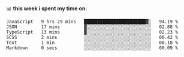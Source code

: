 📊 **this week i spent my time on:**
<!--START_SECTION:waka-->

```text
JavaScript   9 hrs 29 mins   ███████████████████████▓░   94.19 %
JSON         17 mins         ▓░░░░░░░░░░░░░░░░░░░░░░░░   02.88 %
TypeScript   13 mins         ▓░░░░░░░░░░░░░░░░░░░░░░░░   02.23 %
SCSS         2 mins          ░░░░░░░░░░░░░░░░░░░░░░░░░   00.42 %
Text         1 min           ░░░░░░░░░░░░░░░░░░░░░░░░░   00.18 %
Markdown     0 secs          ░░░░░░░░░░░░░░░░░░░░░░░░░   00.09 %
```

<!--END_SECTION:waka-->
